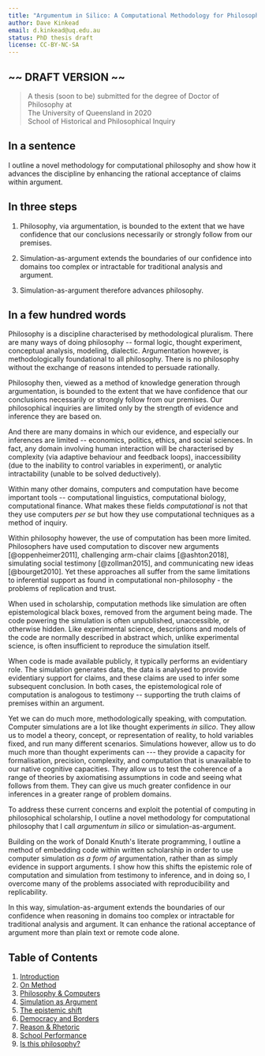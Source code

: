 ```yaml
---
title: "Argumentum in Silico: A Computational Methodology for Philosophy"
author: Dave Kinkead
email: d.kinkead@uq.edu.au
status: PhD thesis draft
license: CC-BY-NC-SA
---
```


## ~~ DRAFT VERSION ~~ ##


> A thesis (soon to be) submitted for the degree of Doctor of Philosophy at  
> The University of Queensland in 2020  
> School of Historical and Philosophical Inquiry  


## In a sentence

I outline a novel methodology for computational philosophy and show how it advances the discipline by enhancing the rational acceptance of claims within argument.


## In three steps

  1. Philosophy, via argumentation, is bounded to the extent that we have confidence that our conclusions necessarily or strongly follow from our premises.

  2. Simulation-as-argument extends the boundaries of our confidence into domains too complex or intractable for traditional analysis and argument.

  3. Simulation-as-argument therefore advances philosophy.


## In a few hundred words

Philosophy is a discipline characterised by methodological pluralism. There are many ways of doing philosophy -- formal logic, thought experiment, conceptual analysis, modeling, dialectic. Argumentation however, is methodologically foundational to all philosophy. There is no philosophy without the exchange of reasons intended to persuade rationally. 

Philosophy then, viewed as a method of knowledge generation through argumentation, is bounded to the extent that we have confidence that our conclusions necessarily or strongly follow from our premises.  Our philosophical inquiries are limited only by the strength of evidence and inference they are based on.

And there are many domains in which our evidence, and especially our inferences are limited -- economics, politics, ethics, and social sciences.  In fact, any domain involving human interaction will be characterised by complexity (via adaptive behaviour and feedback loops), inaccessibility (due to the inability to control variables in experiment), or analytic intractability (unable to be solved deductively).

Within many other domains, computers and computation have become important tools -- computational linguistics, computational biology, computational finance.  What makes these fields _computational_ is not that they use computers _per se_ but how they use computational techniques as a method of inquiry.  

Within philosophy however, the use of computation has been more limited.  Philosophers have used computation to discover new arguments [@oppenheimer2011], challenging arm-chair claims [@ashton2018], simulating social testimony [@zollman2015], and communicating new ideas [@bourget2010].  Yet these approaches all suffer from the same limitations to inferential support as found in computational non-philosophy - the problems of replication and trust.

When used in scholarship, computation methods like simulation are often epistemological black boxes, removed from the argument being made.  The code powering the simulation is often unpublished, unaccessible, or otherwise hidden.  Like experimental science, descriptions and models of the code are normally described in abstract which, unlike experimental science, is often insufficient to reproduce the simulation itself.

When code is made available publicly, it typically performs an evidentiary role.  The simulation generates data, the data is analysed to provide evidentiary support for claims, and these claims are used to infer some subsequent conclusion.  In both cases, the epistemological role of computation is analogous to testimony -- supporting the truth claims of premises within an argument.

Yet we can do much more, methodologically speaking, with computation.  Computer simulations are a lot like thought experiments _in silico_.  They allow us to model a theory, concept, or representation of reality, to hold variables fixed, and run many different scenarios.  Simulations however, allow us to do much more than thought experiments can --- they provide a capacity for formalisation, precision, complexity, and computation that is unavailable to our native cognitive capacities.  They allow us to test the coherence of a range of theories by axiomatising assumptions in code and seeing what follows from them.  They can give us much greater confidence in our inferences in a greater range of problem domains.

To address these current concerns and exploit the potential of computing in philosophical scholarship, I outline a novel methodology for computational philosophy that I call _argumentum in silico_ or simulation-as-argument.

Building on the work of Donald Knuth's literate programming, I outline a method of embedding code within written scholarship in order to use computer simulation _as a form of_ argumentation, rather than as simply evidence in support arguments.  I show how this shifts the epistemic role of computation and simulation from testimony to inference, and in doing so, I overcome many of the problems associated with reproducibility and replicability. 

In this way, simulation-as-argument extends the boundaries of our confidence when reasoning in domains too complex or intractable for traditional analysis and argument. It can enhance the rational acceptance of argument more than plain text or remote code alone.


## Table of Contents

 1. [Introduction](chapters/introduction)
 2. [On Method](chapters/on-method)
 3. [Philosophy & Computers](chapters/philosophy-and-computers)
 4. [Simulation as Argument](chapters/simulation-as-argument)
 5. [The epistemic shift](chapters/the-epistemic-shift)
 6. [Democracy and Borders](http://dave.kinkead.com.au/modelling-the-boundary-problem/)
 7. [Reason & Rhetoric](chapters/reason-and-rhetoric)
 8. [School Performance](http://dave.kinkead.com.au/school-performance/)
 9. [Is this philosophy?](chapters/is-this-philosophy)